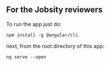 
## For the Jobsity reviewers

To run the app just do:
```
npm install -g @angular/cli
```
next, from the root directory of this app:
```
ng serve --open
```